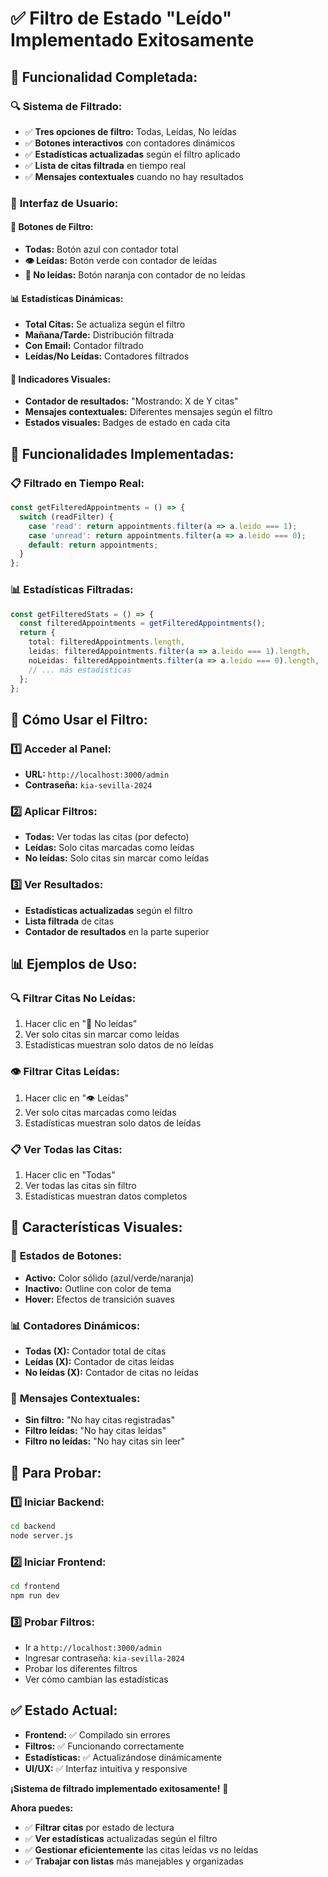 # ✅ Filtro de Estado "Leído" Implementado Exitosamente

## 🎯 **Funcionalidad Completada:**

### 🔍 **Sistema de Filtrado:**
- ✅ **Tres opciones de filtro:** Todas, Leídas, No leídas
- ✅ **Botones interactivos** con contadores dinámicos
- ✅ **Estadísticas actualizadas** según el filtro aplicado
- ✅ **Lista de citas filtrada** en tiempo real
- ✅ **Mensajes contextuales** cuando no hay resultados

### 🎨 **Interfaz de Usuario:**

#### 🔘 **Botones de Filtro:**
- **Todas:** Botón azul con contador total
- **👁️ Leídas:** Botón verde con contador de leídas
- **🔴 No leídas:** Botón naranja con contador de no leídas

#### 📊 **Estadísticas Dinámicas:**
- **Total Citas:** Se actualiza según el filtro
- **Mañana/Tarde:** Distribución filtrada
- **Con Email:** Contador filtrado
- **Leídas/No Leídas:** Contadores filtrados

#### 📱 **Indicadores Visuales:**
- **Contador de resultados:** "Mostrando: X de Y citas"
- **Mensajes contextuales:** Diferentes mensajes según el filtro
- **Estados visuales:** Badges de estado en cada cita

## 🔧 **Funcionalidades Implementadas:**

### 📋 **Filtrado en Tiempo Real:**
```typescript
const getFilteredAppointments = () => {
  switch (readFilter) {
    case 'read': return appointments.filter(a => a.leido === 1);
    case 'unread': return appointments.filter(a => a.leido === 0);
    default: return appointments;
  }
};
```

### 📊 **Estadísticas Filtradas:**
```typescript
const getFilteredStats = () => {
  const filteredAppointments = getFilteredAppointments();
  return {
    total: filteredAppointments.length,
    leidas: filteredAppointments.filter(a => a.leido === 1).length,
    noLeidas: filteredAppointments.filter(a => a.leido === 0).length,
    // ... más estadísticas
  };
};
```

## 🎯 **Cómo Usar el Filtro:**

### 1️⃣ **Acceder al Panel:**
- **URL:** `http://localhost:3000/admin`
- **Contraseña:** `kia-sevilla-2024`

### 2️⃣ **Aplicar Filtros:**
- **Todas:** Ver todas las citas (por defecto)
- **Leídas:** Solo citas marcadas como leídas
- **No leídas:** Solo citas sin marcar como leídas

### 3️⃣ **Ver Resultados:**
- **Estadísticas actualizadas** según el filtro
- **Lista filtrada** de citas
- **Contador de resultados** en la parte superior

## 📊 **Ejemplos de Uso:**

### 🔍 **Filtrar Citas No Leídas:**
1. Hacer clic en "🔴 No leídas"
2. Ver solo citas sin marcar como leídas
3. Estadísticas muestran solo datos de no leídas

### 👁️ **Filtrar Citas Leídas:**
1. Hacer clic en "👁️ Leídas"
2. Ver solo citas marcadas como leídas
3. Estadísticas muestran solo datos de leídas

### 📋 **Ver Todas las Citas:**
1. Hacer clic en "Todas"
2. Ver todas las citas sin filtro
3. Estadísticas muestran datos completos

## 🎨 **Características Visuales:**

### 🔘 **Estados de Botones:**
- **Activo:** Color sólido (azul/verde/naranja)
- **Inactivo:** Outline con color de tema
- **Hover:** Efectos de transición suaves

### 📊 **Contadores Dinámicos:**
- **Todas (X):** Contador total de citas
- **Leídas (X):** Contador de citas leídas
- **No leídas (X):** Contador de citas no leídas

### 💬 **Mensajes Contextuales:**
- **Sin filtro:** "No hay citas registradas"
- **Filtro leídas:** "No hay citas leídas"
- **Filtro no leídas:** "No hay citas sin leer"

## 🚀 **Para Probar:**

### 1️⃣ **Iniciar Backend:**
```bash
cd backend
node server.js
```

### 2️⃣ **Iniciar Frontend:**
```bash
cd frontend
npm run dev
```

### 3️⃣ **Probar Filtros:**
- Ir a `http://localhost:3000/admin`
- Ingresar contraseña: `kia-sevilla-2024`
- Probar los diferentes filtros
- Ver cómo cambian las estadísticas

## ✅ **Estado Actual:**
- **Frontend:** ✅ Compilado sin errores
- **Filtros:** ✅ Funcionando correctamente
- **Estadísticas:** ✅ Actualizándose dinámicamente
- **UI/UX:** ✅ Interfaz intuitiva y responsive

**¡Sistema de filtrado implementado exitosamente!** 🎉

**Ahora puedes:**
- ✅ **Filtrar citas** por estado de lectura
- ✅ **Ver estadísticas** actualizadas según el filtro
- ✅ **Gestionar eficientemente** las citas leídas vs no leídas
- ✅ **Trabajar con listas** más manejables y organizadas
